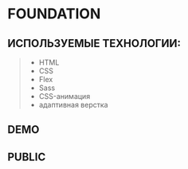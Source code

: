 # FOUNDATION

## ИСПОЛЬЗУЕМЫЕ ТЕХНОЛОГИИ:
> + HTML
> + CSS
> + Flex
> + Sass
> + CSS-анимация
> + адаптивная верстка

## DEMO



## PUBLIC
